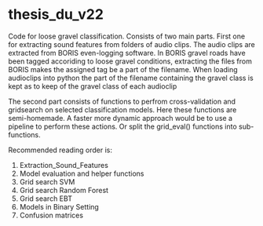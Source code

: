 # thesis_du_v22
Code for loose gravel classification.
Consists of two main parts. First one for extracting sound features from folders of audio clips. The audio clips are extracted from BORIS even-logging software. In BORIS gravel roads have been tagged accoriding to loose gravel conditions, extracting the files from BORIS makes the assigned tag be a part of the filename. When loading audioclips into python the part of the filename containing the gravel class is kept as to keep of the gravel class of each audioclip

The second part consists of functions to perfrom cross-validation and gridsearch on selected classification models. Here these functions are semi-homemade. A faster more dynamic approach would be to use a pipeline to perform these actions. Or split the grid_eval() functions into sub-functions.

Recommended reading order is:
1. Extraction_Sound_Features
2. Model evaluation and helper functions
3. Grid search SVM
4. Grid search Random Forest
5. Grid search EBT
6. Models in Binary Setting
7. Confusion matrices
